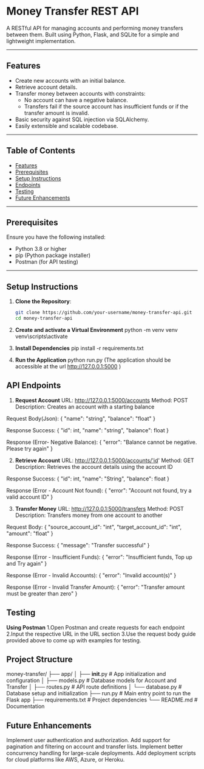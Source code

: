 # Money Transfer REST API

A RESTful API for managing accounts and performing money transfers between them. Built using Python, Flask, and SQLite for a simple and lightweight implementation.

---

## **Features**

- Create new accounts with an initial balance.
- Retrieve account details.
- Transfer money between accounts with constraints:
  - No account can have a negative balance.
  - Transfers fail if the source account has insufficient funds or if the transfer amount is invalid.
- Basic security against SQL injection via SQLAlchemy.
- Easily extensible and scalable codebase.

---

## **Table of Contents**

- [Features](#features)
- [Prerequisites](#prerequisites)
- [Setup Instructions](#setup-instructions)
- [Endpoints](#APIendpoints)
- [Testing](#testing)
- [Future Enhancements](#future-enhancements)

---

## **Prerequisites**

Ensure you have the following installed:
- Python 3.8 or higher
- pip (Python package installer)
- Postman (for API testing)

---

## **Setup Instructions**

1. **Clone the Repository**:
   ```bash
   git clone https://github.com/your-username/money-transfer-api.git
   cd money-transfer-api

2. **Create and activate a Virtual Environment**
    python -m venv venv
    venv\scripts\activate

3. **Install Dependencies**
    pip install -r requirements.txt

4. **Run the Application**
    python run.py
    (The application should be accessible at the url http://127.0.0.1:5000 )


## **API Endpoints**
1. **Request Account**
URL: http://127.0.0.1:5000/accounts
Method: POST 
Description: Creates an account with a starting balance

Request Body(Json):
 {
  "name": "string",
  "balance": "float"
}

Response Success:
{
  "id": int,
  "name": "string",
  "balance": float
}

Response (Error- Negative Balance):
{
  "error": "Balance cannot be negative. Please try again"
}

2. **Retrieve Account**
URL: http://127.0.0.1:5000/accounts/'id'
Method: GET
Description: Retrieves the account details using the account ID

Response Success:
{
  "id": int,
  "name": "String",
  "balance": float
}

Response (Error - Account Not found):
{
  "error": "Account not found, try a valid  account ID"
}

3. **Transfer Money**
URL: http://127.0.0.1:5000/transfers
Method: POST
Description: Transfers money from one account to another

Request Body:
{
  "source_account_id": "int",
  "target_account_id": "int",
  "amount": "float"
}

Response Success:
{
  "message": "Transfer successful"
}

Response (Error - Insufficient Funds):
{
  "error": "Insufficient funds, Top up and Try again"
}

Response (Error - Invalid Accounts):
{
  "error": "Invalid account(s)"
}

Response (Error - Invalid Transfer Amount):
{
  "error": "Transfer amount must be greater than zero"
}

## **Testing**
**Using Postman**
1.Open Postman and create requests for each endpoint
2.Input the respective URL in the URL section
3.Use the request body guide provided above to come up with examples for testing.

## **Project Structure**
money-transfer/
├── app/
│   ├── __init__.py         # App initialization and configuration
│   ├── models.py           # Database models for Account and Transfer
│   ├── routes.py           # API route definitions
│   └── database.py         # Database setup and initialization
├── run.py                  # Main entry point to run the Flask app
├── requirements.txt        # Project dependencies
└── README.md               # Documentation

## **Future Enhancements**
Implement user authentication and authorization.
Add support for pagination and filtering on account and transfer lists.
Implement better concurrency handling for large-scale deployments.
Add deployment scripts for cloud platforms like AWS, Azure, or Heroku.

